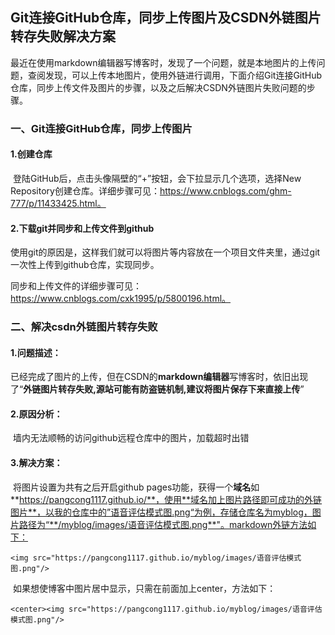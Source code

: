 
## Git连接GitHub仓库，同步上传图片及CSDN外链图片转存失败解决方案

​		最近在使用markdown编辑器写博客时，发现了一个问题，就是本地图片的上传问题，查阅发现，可以上传本地图片，使用外链进行调用，下面介绍Git连接GitHub仓库，同步上传文件及图片的步骤，以及之后解决CSDN外链图片失败问题的步骤。

### 一、Git连接GitHub仓库，同步上传图片

#### 1.创建仓库

​		登陆GitHub后，点击头像隔壁的“+”按钮，会下拉显示几个选项，选择New Repository创建仓库。详细步骤可见：https://www.cnblogs.com/ghm-777/p/11433425.html。

#### 2.下载git并同步和上传文件到github

​		使用git的原因是，这样我们就可以将图片等内容放在一个项目文件夹里，通过git一次性上传到github仓库，实现同步。

同步和上传文件的详细步骤可见：https://www.cnblogs.com/cxk1995/p/5800196.html。

### 二、解决csdn外链图片转存失败

#### 1.问题描述：

​		已经完成了图片的上传，但在CSDN的**markdown编辑器**写博客时，依旧出现了“**外链图片转存失败,源站可能有防盗链机制,建议将图片保存下来直接上传**”

#### 2.原因分析：

​		墙内无法顺畅的访问github远程仓库中的图片，加载超时出错

#### 3.解决方案：

​		将图片设置为共有之后开启github pages功能，获得一个**域名**如**https://pangcong1117.github.io/**，使用**域名加上图片路径即可成功的外链图片**，以我的仓库中的”语音评估模式图.png“为例，存储仓库名为myblog，图片路径为“**/myblog/images/语音评估模式图.png**"。markdown外链方法如下：

```
<img src="https://pangcong1117.github.io/myblog/images/语音评估模式图.png"/>
```

​		如果想使博客中图片居中显示，只需在前面加上center，方法如下：

```
<center><img src="https://pangcong1117.github.io/myblog/images/语音评估模式图.png"/>
```

